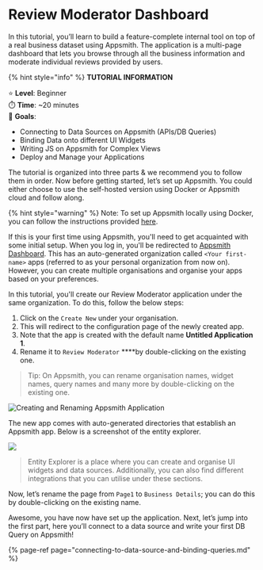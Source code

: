 # Review Moderator Dashboard

In this tutorial, you’ll learn to build a feature-complete internal tool on top of a real business dataset using Appsmith. The application is a multi-page dashboard that lets you browse through all the business information and moderate individual reviews provided by users.

{% hint style="info" %}
**TUTORIAL INFORMATION**

⭐ **Level**: Beginner  
⏱️ **Time**: ~20 minutes  
🙌 **Goals**: 

* Connecting to Data Sources on Appsmith \(APIs/DB Queries\)
* Binding Data onto different UI Widgets
* Writing JS on Appsmith for Complex Views
* Deploy and Manage your Applications


The tutorial is organized into three parts & we recommend you to follow them in order. Now before getting started, let’s set up Appsmith. You could either choose to use the self-hosted version using Docker or Appsmith cloud and follow along. 

{% hint style="warning" %}
Note: To set up Appsmith locally using Docker, you can follow the instructions provided [here](https://docs.appsmith.com/setup/docker).


If this is your first time using Appsmith, you'll need to get acquainted with some initial setup. When you log in, you'll be redirected to [Appsmith Dashboard](https://app.appsmith.com/applications). This has an auto-generated organization called `<Your first-name>` apps \(referred to as your personal organization from now on\). However, you can create multiple organisations and organise your apps based on your preferences.

In this tutorial, you'll create our Review Moderator application under the same organization. To do this, follow the below steps:

1. Click on the `Create New` under your organisation.
2. This will redirect to the configuration page of the newly created app.
3. Note that the app is created with the default name **Untitled Application 1**.
4. Rename it to `Review Moderator` ****by double-clicking on the existing one.

> Tip: On Appsmith, you can rename organisation names, widget names, query names and many more by double-clicking on the existing one.


![Creating and Renaming Appsmith Application](https://lh3.googleusercontent.com/uTBER5l7d5mpWZ_PlFZMfnezoyS2B7mS3eQE91SuxhQKAE1zngWSlXQZIBtKV536Hr3lHM0j7E9ohmDOFq4EIILhrndO178PFeGgw0zplCEiXewAzrQQO5Lyt4NpZMAdlI0TngaW)

The new app comes with auto-generated directories that establish an Appsmith app. Below is a screenshot of the entity explorer.

![](https://lh3.googleusercontent.com/mIIYBrTl38OXm9gDaOQIlG-7PsCJBhBcmJmg3iJPheczmdCb_4sFZarfG_zhLko-9A1tqGfj5X4huj3Hx6uixGYRBXlKr-nCA-VD44CbY0l6uI_-evHvQ4udOe7N9uAFRjUZuL2h)

> Entity Explorer is a place where you can create and organise UI widgets and data sources. Additionally, you can also find different integrations that you can utilise under these sections.

Now, let’s rename the page from `Page1` to `Business Details`; you can do this by double-clicking on the existing name.

Awesome, you have now have set up the application. Next, let’s jump into the first part, here you’ll connect to a data source and write your first DB Query on Appsmith!

{% page-ref page="connecting-to-data-source-and-binding-queries.md" %}



